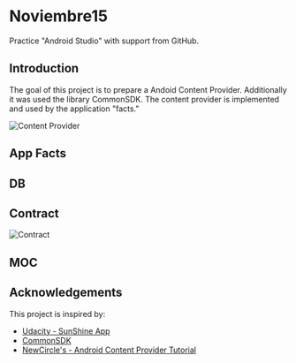 # Noviembre15
Practice "Android Studio" with support from GitHub.


## Introduction
The goal of this project is to prepare a Andoid Content Provider. 
Additionally it was used the library CommonSDK.
The content provider is implemented and used by the application "facts."

![Content Provider](https://cloud.githubusercontent.com/assets/6483001/10971968/5fb4a8ec-83d7-11e5-8d81-08581f62d67f.JPG)

## App Facts


## DB

## Contract

![Contract](https://cloud.githubusercontent.com/assets/6483001/10975080/6aad3db4-83e5-11e5-8bd8-d41a11daa3eb.JPG)


## MOC

## Acknowledgements

This project is inspired by:

* [Udacity - SunShine App](https://github.com/udacity/Sunshine-Version-2)
* [CommonSDK](https://github.com/CommonUtils/android)
* [NewCircle's - Android Content Provider Tutorial](https://newcircle.com/s/post/1375/android_content_provider_tutorial)


